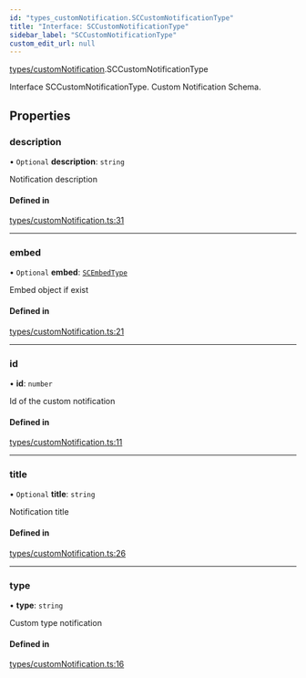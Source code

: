 ```yaml
---
id: "types_customNotification.SCCustomNotificationType"
title: "Interface: SCCustomNotificationType"
sidebar_label: "SCCustomNotificationType"
custom_edit_url: null
---
```


[types/customNotification](../modules/types_customNotification).SCCustomNotificationType

Interface SCCustomNotificationType.
Custom Notification Schema.

## Properties

### description

• `Optional` **description**: `string`

Notification description

#### Defined in

[types/customNotification.ts:31](https://github.com/selfcommunity/community-ui/blob/0c5b0c7/packages/sc-core/src/types/customNotification.ts#L31)

___

### embed

• `Optional` **embed**: [`SCEmbedType`](types_embed.SCEmbedType)

Embed object if exist

#### Defined in

[types/customNotification.ts:21](https://github.com/selfcommunity/community-ui/blob/0c5b0c7/packages/sc-core/src/types/customNotification.ts#L21)

___

### id

• **id**: `number`

Id of the custom notification

#### Defined in

[types/customNotification.ts:11](https://github.com/selfcommunity/community-ui/blob/0c5b0c7/packages/sc-core/src/types/customNotification.ts#L11)

___

### title

• `Optional` **title**: `string`

Notification title

#### Defined in

[types/customNotification.ts:26](https://github.com/selfcommunity/community-ui/blob/0c5b0c7/packages/sc-core/src/types/customNotification.ts#L26)

___

### type

• **type**: `string`

Custom type notification

#### Defined in

[types/customNotification.ts:16](https://github.com/selfcommunity/community-ui/blob/0c5b0c7/packages/sc-core/src/types/customNotification.ts#L16)
